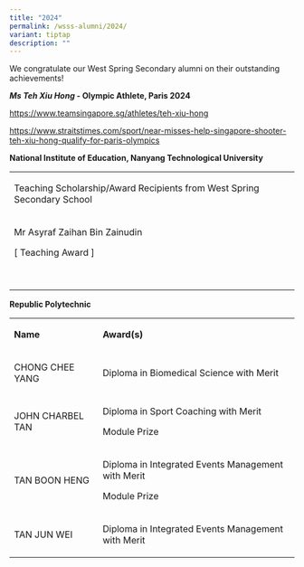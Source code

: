 ```yaml
---
title: "2024"
permalink: /wsss-alumni/2024/
variant: tiptap
description: ""
---
```

<p>We congratulate our West Spring Secondary alumni on their outstanding
achievements!</p>
<p><strong><em>Ms Teh Xiu Hong</em> - Olympic Athlete, Paris 2024</strong>
</p>
<p><a href="https://www.teamsingapore.sg/athletes/teh-xiu-hong" rel="noopener noreferrer nofollow" target="_blank">https://www.teamsingapore.sg/athletes/teh-xiu-hong</a>
</p>
<p><a href="https://www.straitstimes.com/sport/near-misses-help-singapore-shooter-teh-xiu-hong-qualify-for-paris-olympics" rel="noopener noreferrer nofollow" target="_blank">https://www.straitstimes.com/sport/near-misses-help-singapore-shooter-teh-xiu-hong-qualify-for-paris-olympics</a>
</p>
<p></p>
<p><strong>National Institute of Education, Nanyang Technological University</strong>
</p>
<table style="minWidth: 25px">
<colgroup>
<col>
</colgroup>
<tbody>
<tr>
<td rowspan="1" colspan="1">
<p>Teaching Scholarship/Award Recipients from West Spring Secondary School</p>
</td>
</tr>
<tr>
<td rowspan="1" colspan="1">
<p>Mr Asyraf Zaihan Bin Zainudin&nbsp;</p>
<p>[ Teaching Award ]</p>
<p>&nbsp;</p>
</td>
</tr>
</tbody>
</table>
<p><strong>Republic Polytechnic</strong>
</p>
<table style="minWidth: 50px">
<colgroup>
<col>
<col>
</colgroup>
<tbody>
<tr>
<td rowspan="1" colspan="1">
<p><strong>Name</strong>
</p>
</td>
<td rowspan="1" colspan="1">
<p><strong>Award(s)</strong>
</p>
</td>
</tr>
<tr>
<td rowspan="1" colspan="1">
<p>CHONG CHEE YANG</p>
</td>
<td rowspan="1" colspan="1">
<p>Diploma in Biomedical Science with Merit</p>
</td>
</tr>
<tr>
<td rowspan="1" colspan="1">
<p>JOHN CHARBEL TAN</p>
</td>
<td rowspan="1" colspan="1">
<p>Diploma in Sport Coaching with Merit</p>
<p>Module Prize</p>
</td>
</tr>
<tr>
<td rowspan="1" colspan="1">
<p>TAN BOON HENG</p>
</td>
<td rowspan="1" colspan="1">
<p>Diploma in Integrated Events Management with Merit</p>
<p>Module Prize</p>
</td>
</tr>
<tr>
<td rowspan="1" colspan="1">
<p>TAN JUN WEI</p>
</td>
<td rowspan="1" colspan="1">
<p>Diploma in Integrated Events Management with Merit</p>
</td>
</tr>
</tbody>
</table>
<p></p>
<p></p>